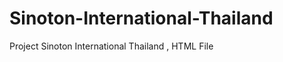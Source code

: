 Sinoton-International-Thailand
==============================

Project Sinoton International Thailand , HTML File
